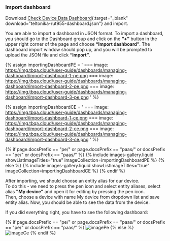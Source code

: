 ### Import dashboard

Download [Check Device Data Dashboard](/docs/devices-library/resources/dashboards/ready-to-go-devices/teltonika-rtu955-dashboard.json){:target="_blank" download="teltonika-rut955-dashboard.json"} and import.

You are able to import a dashboard in JSON format. To import a dashboard, you should go to the Dashboard group and click
 on the **“+”** button in the upper right corner of the page and choose **“Import dashboard”**. The dashboard import window 
should pop up, and you will be prompted to upload the JSON file and click **“Import”**.

{% assign importingDashboardPE = '
    ===
        image: https://img.tbqa.cloud/user-guide/dashboards/managing-dashboard/import-dashboard-1-pe.png
    ===
        image: https://img.tbqa.cloud/user-guide/dashboards/managing-dashboard/import-dashboard-2-pe.png
    ===
        image: https://img.tbqa.cloud/user-guide/dashboards/managing-dashboard/import-dashboard-3-pe.png
    '
%}

{% assign importingDashboardCE = '
    ===
        image: https://img.tbqa.cloud/user-guide/dashboards/managing-dashboard/import-dashboard-1-ce.png
    ===
        image: https://img.tbqa.cloud/user-guide/dashboards/managing-dashboard/import-dashboard-2-ce.png
    ===
        image: https://img.tbqa.cloud/user-guide/dashboards/managing-dashboard/import-dashboard-3-ce.png
    '
%}

{% if page.docsPrefix == "pe/" or page.docsPrefix == "paas/" or docsPrefix == "pe/" or docsPrefix == "paas/" %}
    {% include images-gallery.liquid showListImageTitles="true" imageCollection=importingDashboardPE %}
{% else %}
    {% include images-gallery.liquid showListImageTitles="true" imageCollection=importingDashboardCE %}
{% endif %}

After importing, we should choose an entity alias for our device.  
To do this - we need to press the pen icon and select entity aliases, select alias **"My device"** and open it for editing by pressing the pen icon.    
Then, choose a device with name My device from dropdown list and save entity alias. Now, you should be able to see the data from the device. 

If you did everything right, you have to see the following dashboard:

{% if page.docsPrefix == "pe/" or page.docsPrefix == "paas/" or docsPrefix == "pe/" or docsPrefix == "paas/" %}
![imagePe](https://img.tbqa.cloud/devices-library/ready-to-go-devices/teltonika-rut955/teltonika-rut-955-dashboard.png)
{% else %}  
![imageCe](https://img.tbqa.cloud/devices-library/ready-to-go-devices/teltonika-rut955/teltonika-dashboard-ce.png)
{% endif %}
